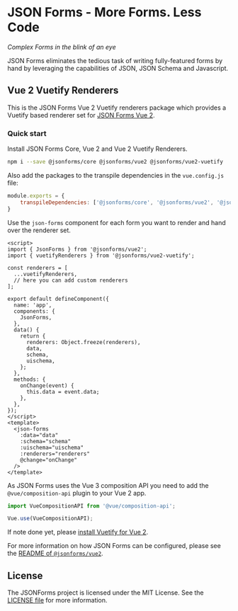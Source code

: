# JSON Forms - More Forms. Less Code

_Complex Forms in the blink of an eye_

JSON Forms eliminates the tedious task of writing fully-featured forms by hand by leveraging the capabilities of JSON, JSON Schema and Javascript.

## Vue 2 Vuetify Renderers

This is the JSON Forms Vue 2 Vuetify renderers package which provides a Vuetify based renderer set for [JSON Forms Vue 2](https://github.com/eclipsesource/jsonforms/blob/master/packages/vue2/vue2).

### Quick start

Install JSON Forms Core, Vue 2 and Vue 2 Vuetify Renderers.

```bash
npm i --save @jsonforms/core @jsonforms/vue2 @jsonforms/vue2-vuetify
```

Also add the packages to the transpile dependencies in the `vue.config.js` file:

```js
module.exports = {
    transpileDependencies: ['@jsonforms/core', '@jsonforms/vue2', '@jsonforms/vue2-vuetify']
}
```

Use the `json-forms` component for each form you want to render and hand over the renderer set.

```vue
<script>
import { JsonForms } from '@jsonforms/vue2';
import { vuetifyRenderers } from '@jsonforms/vue2-vuetify';

const renderers = [
  ...vuetifyRenderers,
  // here you can add custom renderers
];

export default defineComponent({
  name: 'app',
  components: {
    JsonForms,
  },
  data() {
    return {
      renderers: Object.freeze(renderers),
      data,
      schema,
      uischema,
    };
  },
  methods: {
    onChange(event) {
      this.data = event.data;
    },
  },
});
</script>
<template>
  <json-forms
    :data="data"
    :schema="schema"
    :uischema="uischema"
    :renderers="renderers"
    @change="onChange"
  />
</template>
```

As JSON Forms uses the Vue 3 composition API you need to add the `@vue/composition-api` plugin to your Vue 2 app.

```ts
import VueCompositionAPI from '@vue/composition-api';

Vue.use(VueCompositionAPI);
```

If note done yet, please [install Vuetify for Vue 2](https://vuetifyjs.com/en/getting-started/installation/).

For more information on how JSON Forms can be configured, please see the [README of `@jsonforms/vue2`](https://github.com/eclipsesource/jsonforms/blob/master/packages/vue2/vue2/README.md).

## License

The JSONForms project is licensed under the MIT License. See the [LICENSE file](https://github.com/eclipsesource/jsonforms/blob/master/LICENSE) for more information.
